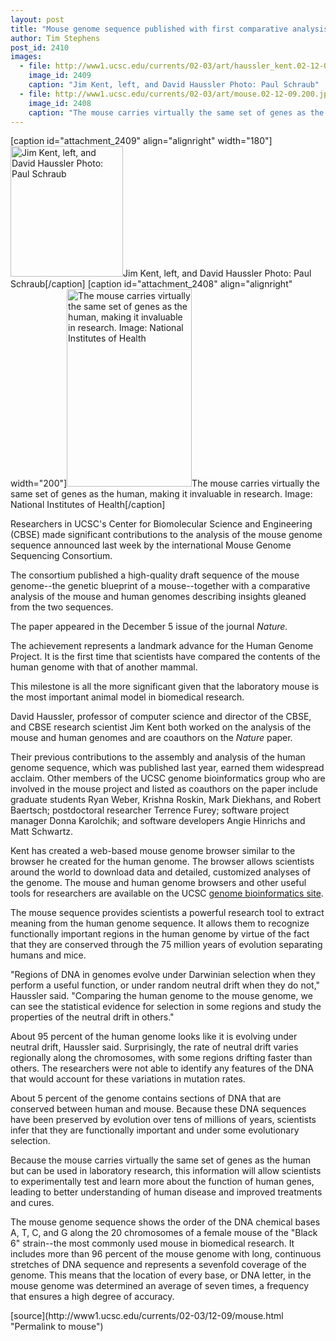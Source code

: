 ```yaml
---
layout: post
title: "Mouse genome sequence published with first comparative analysis of mouse and human genomes"
author: Tim Stephens
post_id: 2410
images:
  - file: http://www1.ucsc.edu/currents/02-03/art/haussler_kent.02-12-09.180.jpg
    image_id: 2409
    caption: "Jim Kent, left, and David Haussler Photo: Paul Schraub"
  - file: http://www1.ucsc.edu/currents/02-03/art/mouse.02-12-09.200.jpg
    image_id: 2408
    caption: "The mouse carries virtually the same set of genes as the human, making it invaluable in research. Image: National Institutes of Health"
---
```


[caption id="attachment_2409" align="alignright" width="180"]<a href="http://localhost/mysite/wp-content/uploads/2002/12/haussler_kent.02-12-09.180.jpg"><img class="size-full wp-image-2409" src="http://localhost/mysite/wp-content/uploads/2002/12/haussler_kent.02-12-09.180.jpg" alt="Jim Kent, left, and David Haussler Photo: Paul Schraub" width="180" height="209" /></a>Jim Kent, left, and David Haussler Photo: Paul Schraub[/caption]
[caption id="attachment_2408" align="alignright" width="200"]<a href="http://localhost/mysite/wp-content/uploads/2002/12/mouse.02-12-09.200.jpg"><img class="size-full wp-image-2408" src="http://localhost/mysite/wp-content/uploads/2002/12/mouse.02-12-09.200.jpg" alt="The mouse carries virtually the same set of genes as the human, making it invaluable in research. Image: National Institutes of Health" width="200" height="316" /></a>The mouse carries virtually the same set of genes as the human, making it invaluable in research. Image: National Institutes of Health[/caption]
<p>
  Researchers in UCSC's Center for Biomolecular Science and Engineering (CBSE) made significant contributions to the analysis of the mouse genome sequence announced last week by the international Mouse Genome Sequencing Consortium.
</p>
<p>
  The consortium published a high-quality draft sequence of the mouse genome--the genetic blueprint of a mouse--together with a comparative analysis of the mouse and human genomes describing insights gleaned from the two sequences.
</p>
<p>
  The paper appeared in the December 5 issue of the journal <i>Nature.</i><br>
</p>
<p>
  The achievement represents a landmark advance for the Human Genome Project. It is the first time that scientists have compared the contents of the human genome with that of another mammal.
</p>
<p>
  This milestone is all the more significant given that the laboratory mouse is the most important animal model in biomedical research.<br>
</p>
<p>
  David Haussler, professor of computer science and director of the CBSE, and CBSE research scientist Jim Kent both worked on the analysis of the mouse and human genomes and are coauthors on the <i>Nature</i> paper.
</p>
<p>
  Their previous contributions to the assembly and analysis of the human genome sequence, which was published last year, earned them widespread acclaim. Other members of the UCSC genome bioinformatics group who are involved in the mouse project and listed as coauthors on the paper include graduate students Ryan Weber, Krishna Roskin, Mark Diekhans, and Robert Baertsch; postdoctoral researcher Terrence Furey; software project manager Donna Karolchik; and software developers Angie Hinrichs and Matt Schwartz.
</p>
<p>
  Kent has created a web-based mouse genome browser similar to the browser he created for the human genome. The browser allows scientists around the world to download data and detailed, customized analyses of the genome. The mouse and human genome browsers and other useful tools for researchers are available on the UCSC <a href="http://genome.ucsc.edu">genome bioinformatics site</a>.
</p>
<p>
  The mouse sequence provides scientists a powerful research tool to extract meaning from the human genome sequence. It allows them to recognize functionally important regions in the human genome by virtue of the fact that they are conserved through the 75 million years of evolution separating humans and mice.<br>
</p>
<p>
  "Regions of DNA in genomes evolve under Darwinian selection when they perform a useful function, or under random neutral drift when they do not," Haussler said. "Comparing the human genome to the mouse genome, we can see the statistical evidence for selection in some regions and study the properties of the neutral drift in others."<br>
</p>
<p>
  About 95 percent of the human genome looks like it is evolving under neutral drift, Haussler said. Surprisingly, the rate of neutral drift varies regionally along the chromosomes, with some regions drifting faster than others. The researchers were not able to identify any features of the DNA that would account for these variations in mutation rates.<br>
</p>
<p>
  About 5 percent of the genome contains sections of DNA that are conserved between human and mouse. Because these DNA sequences have been preserved by evolution over tens of millions of years, scientists infer that they are functionally important and under some evolutionary selection.<br>
</p>
<p>
  Because the mouse carries virtually the same set of genes as the human but can be used in laboratory research, this information will allow scientists to experimentally test and learn more about the function of human genes, leading to better understanding of human disease and improved treatments and cures.<br>
</p>
<p>
  The mouse genome sequence shows the order of the DNA chemical bases A, T, C, and G along the 20 chromosomes of a female mouse of the "Black 6" strain--the most commonly used mouse in biomedical research. It includes more than 96 percent of the mouse genome with long, continuous stretches of DNA sequence and represents a sevenfold coverage of the genome. This means that the location of every base, or DNA letter, in the mouse genome was determined an average of seven times, a frequency that ensures a high degree of accuracy.<br>
</p>
[source](http://www1.ucsc.edu/currents/02-03/12-09/mouse.html "Permalink to mouse")
